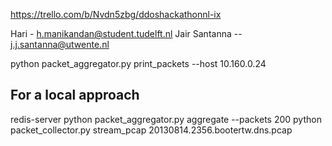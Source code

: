 https://trello.com/b/Nvdn5zbg/ddoshackathonnl-ix

Hari - h.manikandan@student.tudelft.nl
Jair Santanna -- j.j.santanna@utwente.nl

python packet_aggregator.py print_packets --host 10.160.0.24


## For a local approach
redis-server
python packet_aggregator.py aggregate --packets 200
python packet_collector.py stream_pcap 20130814.2356.bootertw.dns.pcap
